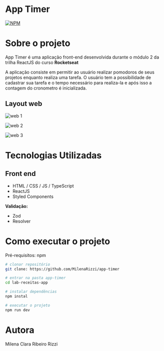 # App Timer

[![NPM](https://img.shields.io/npm/l/react)](https://github.com/MilenaRizzi/app-timer/blob/main/LICENSE) 

# Sobre o projeto

App Timer é uma aplicação front-end desenvolvida durante o módulo 2 da trilha ReactJS do curso **Rocketseat** 

A aplicação consiste em permitir ao usuário realizar pomodoros de seus projetos enquanto realiza uma tarefa. O usuário tem a possibilidade de cadastrar sua tarefa e o tempo necessário para realiza-la e após isso a contagem do cronometro é inicializada.

## Layout web
![web 1](https://github.com/MilenaRizzi/app-timer/assets/116590085/3d80550e-43ca-439f-8246-34e32fc00a4b)

![web 2](https://github.com/MilenaRizzi/app-timer/assets/116590085/36edc935-0756-4099-8ee3-7bfde9904142)


![web 3](https://github.com/MilenaRizzi/app-timer/assets/116590085/79f746ae-8526-46aa-adc5-9dd76294d88f)



# Tecnologias Utilizadas
## Front end
- HTML / CSS / JS / TypeScript
- ReactJS
- Styled Components

**Validação:**
- Zod
- Resolver
  
# Como executar o projeto
Pré-requisitos: npm 

```bash
# clonar repositório
git clone: https://github.com/MilenaRizzi/app-timer

# entrar na pasta app-timer
cd lab-receitas-app

# instalar dependências
npm instal

# executar o projeto
npm run dev
```

# Autora
Milena Clara Ribeiro Rizzi
